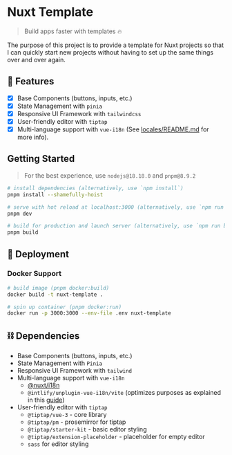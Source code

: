 # Nuxt Template

> Build apps faster with templates 🔥

The purpose of this project is to provide a template for Nuxt projects so that I can quickly start new projects without having to set up the same things over and over again.

## 🧪 Features

- [x] Base Components (buttons, inputs, etc.)
- [x] State Management with `pinia`
- [x] Responsive UI Framework with `tailwindcss`
- [x] User-friendly editor with `tiptap`
- [x] Multi-language support with `vue-i18n` (See [locales/README.md](locales/README.md) for more info).

## Getting Started

> For the best experience, use `nodejs@18.18.0` and `pnpm@8.9.2`

```bash
# install dependencies (alternatively, use `npm install`)
pnpm install --shamefully-hoist

# serve with hot reload at localhost:3000 (alternatively, use `npm run dev`)
pnpm dev

# build for production and launch server (alternatively, use `npm run build`)
pnpm build
```

## 🚀 Deployment

### Docker Support

```bash
# build image (pnpm docker:build)
docker build -t nuxt-template .

# spin up container (pnpm docker:run)
docker run -p 3000:3000 --env-file .env nuxt-template
```

## ⛓️ Dependencies

- Base Components (buttons, inputs, etc.)
- State Management with `Pinia`
- Responsive UI Framework with `tailwind`
- Multi-language support with `vue-i18n`
  - [@nuxt/i18n](https://i18n.nuxtjs.org/)
  - `@intlify/unplugin-vue-i18n/vite` (optimizes purposes as explained in this [guide](https://vue-i18n.intlify.dev/guide/integrations/nuxt3.html#optimize-with-intlify-unplugin-vue-i18n))
- User-friendly editor with `tiptap`
  - `@tiptap/vue-3` - core library
  - `@tiptap/pm` - prosemirror for tiptap
  - `@tiptap/starter-kit` - basic editor styling
  - `@tiptap/extension-placeholder` - placeholder for empty editor
  - `sass` for editor styling
